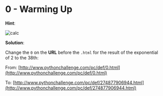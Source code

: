 # 0 - Warming Up

**Hint**:

![calc](http://www.pythonchallenge.com/pc/def/calc.jpg)

**Solution**:

Change the `0` on the **URL** before the `.html` for the result of the exponential of 2 to the 38th:

From: [http://www.pythonchallenge.com/pc/def/0.html](http://www.pythonchallenge.com/pc/def/0.html)

To: [http://www.pythonchallenge.com/pc/def/274877906944.html](http://www.pythonchallenge.com/pc/def/274877906944.html)
